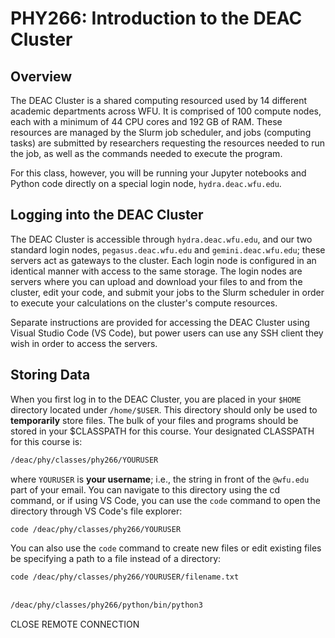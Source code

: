 # PHY266: Introduction to the DEAC Cluster


## Overview

The DEAC Cluster is a shared computing resourced used by 14 different academic
departments across WFU. It is comprised of 100 compute nodes, each with a
minimum of 44 CPU cores and 192 GB of RAM. These resources are managed by the
Slurm job scheduler, and jobs (computing tasks) are submitted by researchers
requesting the resources needed to run the job, as well as the commands needed
to execute the program.

For this class, however, you will be running your Jupyter notebooks and Python
code directly on a special login node, `hydra.deac.wfu.edu`.


## Logging into the DEAC Cluster

The DEAC Cluster is accessible through `hydra.deac.wfu.edu`, and our two
standard login nodes, `pegasus.deac.wfu.edu` and `gemini.deac.wfu.edu`; these
servers act as gateways to the cluster. Each login node is configured in an
identical manner with access to the same storage. The login nodes are servers
where you can upload and download your files to and from the cluster, edit your
code, and submit your jobs to the Slurm scheduler in order to execute your
calculations on the cluster's compute resources.

Separate instructions are provided for accessing the DEAC Cluster using Visual
Studio Code (VS Code), but power users can use any SSH client they wish in order
to access the servers.


## Storing Data

When you first log in to the DEAC Cluster, you are placed in your `$HOME`
directory located under `/home/$USER`. This directory should only be used to
**temporarily** store files. The bulk of your files and programs should be
stored in your $CLASSPATH for this course. Your designated CLASSPATH for this
course is:

```sh
/deac/phy/classes/phy266/YOURUSER
```

where `YOURUSER` is **your username**; i.e., the string in front of the
`@wfu.edu` part of your email. You can navigate to this directory using the cd command, or if using VS Code, you can use the `code` command to open the directory through VS Code's file explorer:

```sh
code /deac/phy/classes/phy266/YOURUSER
```

You can also use the `code` command to create new files or edit existing files be specifying a path to a file instead of a directory:

```sh
code /deac/phy/classes/phy266/YOURUSER/filename.txt
```


## 



```sh
/deac/phy/classes/phy266/python/bin/python3
```

CLOSE REMOTE CONNECTION
